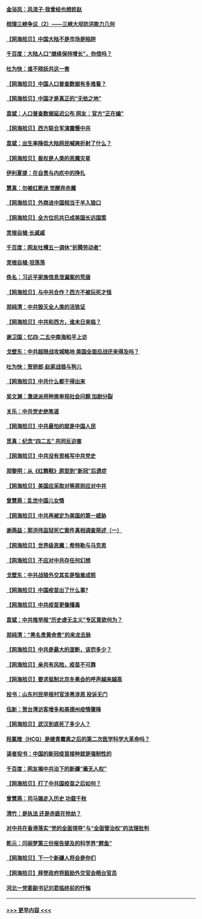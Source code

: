 #### [金浴凤：风流子‧我曾经也想姓赵](../pages/nsc993/n12920911.md?t=05040052) 
#### [梳理三峡争议（2）——三峡大坝防洪能力几何](../pages/nsc993/n12920173.md?t=05040052) 
#### [【网海拾贝】中国大陆不是市场是陷阱](../pages/nsc993/n12920143.md?t=05040052) 
#### [千百度：大陆人口“继续保持增长”，你信吗？](../pages/nsc993/n12918946.md?t=05040052) 
#### [吐为快：谁不晓妖共这一套](../pages/nsc993/n12918941.md?t=05040052) 
#### [【网海拾贝】中国人口普查数据有多难看？](../pages/nsc993/n12917822.md?t=05040052) 
#### [【网海拾贝】中国才是真正的“无依之地”](../pages/nsc993/n12915845.md?t=05040052) 
#### [袁斌：人口普查数据延迟公布 网友：官方“正在编”](../pages/nsc993/n12915748.md?t=05040052) 
#### [【网海拾贝】西方联合军演震慑中共](../pages/nsc993/n12913466.md?t=05040052) 
#### [袁斌：出生率降低大陆网民喊爽折射了什么？](../pages/nsc993/n12913365.md?t=05040052) 
#### [【网海拾贝】极权是人类的恶魔灾星](../pages/nsc993/n12910697.md?t=05040052) 
#### [伊利夏提：在自责与内疚中的挣扎](../pages/nsc993/n12910493.md?t=05040052) 
#### [慧真：勿被红歌迷 觉醒弃赤魔](../pages/nsc993/n12910485.md?t=05040052) 
#### [【网海拾贝】外商进中国相当于羊入狼口](../pages/nsc993/n12908274.md?t=05040052) 
#### [【网海拾贝】全方位抗共已成美国长远国策](../pages/nsc993/n12906878.md?t=05040052) 
#### [灵根自植‧长戚戚](../pages/nsc993/n12905585.md?t=05040052) 
#### [千百度：网友吐槽五一调休“折腾劳动者”](../pages/nsc993/n12905934.md?t=05040052) 
#### [灵根自植‧坦荡荡](../pages/nsc993/n12905562.md?t=05040052) 
#### [佚名：习近平家族信息泄漏案的荒唐](../pages/nsc993/n12904705.md?t=05040052) 
#### [【网海拾贝】与中共合作？西方不被玩死才怪](../pages/nsc993/n12903873.md?t=05040052) 
#### [郑纯清：中共毁灭全人类的活铁证](../pages/nsc993/n12903785.md?t=05040052) 
#### [【网海拾贝】中共和西方，谁末日来临？](../pages/nsc993/n12903482.md?t=05040052) 
#### [谢卫国：忆四‧二五中南海和平上访](../pages/nsc993/n12902192.md?t=05040052) 
#### [戈壁东：中共超限战攻城略地 美国全面应战还来得及吗？](../pages/nsc993/n12902297.md?t=05040052) 
#### [吐为快：贺骄郎‧赵家战狼与狗儿](../pages/nsc993/n12902280.md?t=05040052) 
#### [【网海拾贝】中共什么都干得出来](../pages/nsc993/n12897500.md?t=05040052) 
#### [吴文渊：激进派用种族审视社会问题 加剧分裂](../pages/nsc993/n12893881.md?t=05040052) 
#### [关乐：中共党史绝笔谣](../pages/nsc993/n12897270.md?t=05040052) 
#### [【网海拾贝】中共最怕的就是中国人民](../pages/nsc993/n12894705.md?t=05040052) 
#### [觅真：纪念“四二五” 共同反迫害](../pages/nsc993/n12894553.md?t=05040052) 
#### [【网海拾贝】中共没有资格写中共党史](../pages/nsc993/n12892231.md?t=05040052) 
#### [郑黎明：从《红舞鞋》原型到“新冠”后遗症](../pages/nsc993/n12890469.md?t=05040052) 
#### [【网海拾贝】美国应采取对等原则应对中共](../pages/nsc993/n12889176.md?t=05040052) 
#### [曾慧燕：乱世中国儿女情](../pages/nsc993/n12887931.md?t=05040052) 
#### [【网海拾贝】中共再被定为美国的第一威胁](../pages/nsc993/n12887580.md?t=05040052) 
#### [谢燕益：郭洪伟监狱死亡案件真相调查简述（一）](../pages/nsc993/n12885648.md?t=05040052) 
#### [【网海拾贝】世界级恶魔：希特勒与马克思](../pages/nsc993/n12884062.md?t=05040052) 
#### [【网海拾贝】不应对中共存任何幻想](../pages/nsc993/n12881460.md?t=05040052) 
#### [戈壁东：中共战狼外交其实是恼羞成怒](../pages/nsc993/n12880392.md?t=05040052) 
#### [【网海拾贝】中国疫苗出了什么事?](../pages/nsc993/n12879124.md?t=05040052) 
#### [【网海拾贝】中共疫苗更像播毒](../pages/nsc993/n12876631.md?t=05040052) 
#### [袁斌：中共推举报“历史虚无主义”专区意欲何为？](../pages/nsc993/n12876530.md?t=05040052) 
#### [郑纯清：“黑名贵黄命贵”的来龙去脉](../pages/nsc993/n12875589.md?t=05040052) 
#### [【网海拾贝】中共是最大的垄断，该罚多少？](../pages/nsc993/n12874006.md?t=05040052) 
#### [【网海拾贝】亲共有风险，疫苗不可靠](../pages/nsc993/n12872224.md?t=05040052) 
#### [【网海拾贝】要求抵制北京冬奥会的呼声越来越高](../pages/nsc993/n12868962.md?t=05040052) 
#### [投书：山东村民举报村官涉黑涉恶 投诉无门](../pages/nsc993/n12869726.md?t=05040052) 
#### [伍新：贺台湾访客增多和美德州疫情骤降](../pages/nsc993/n12865651.md?t=05040052) 
#### [【网海拾贝】武汉到底死了多少人？](../pages/nsc993/n12863707.md?t=05040052) 
#### [羟氯喹（HCQ）是继青霉素之后的第二次医学科学大革命吗？](../pages/nsc993/n12638564.md?t=05040052) 
#### [读者投书：中国的新冠疫苗接种就是强制性的](../pages/nsc993/n12859932.md?t=05040052) 
#### [千百度：网友揭中共治下的新疆“毫无人权”](../pages/nsc993/n12858385.md?t=05040052) 
#### [【网海拾贝】打了中共国疫苗之后如何？](../pages/nsc993/n12857866.md?t=05040052) 
#### [曾慧燕：司马璐走入历史 功载千秋](../pages/nsc993/n12856996.md?t=05040052) 
#### [清竹：是执法 还是赤匪在抢劫？](../pages/nsc993/n12856952.md?t=05040052) 
#### [对中共在香港落实“党的全面领导”与“全面管治权”的法理批判](../pages/nsc993/n12856929.md?t=05040052) 
#### [乾元：闫丽梦第三份报告提及的科学界“鳄鱼”](../pages/nsc993/n12855985.md?t=05040052) 
#### [【网海拾贝】下一个新疆人将会是你们](../pages/nsc993/n12855864.md?t=05040052) 
#### [【网海拾贝】拜登政府将鼓励外交官会晤台官员](../pages/nsc993/n12853615.md?t=05040052) 
#### [河北一党委副书记刘君临终前的忏悔](../pages/nsc993/n12849420.md?t=05040052) 

----
#### [ >>> 更早内容 <<< ](../indexes/nsc993-earlier.md)
